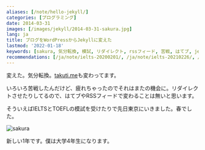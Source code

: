 ```yaml
---
aliases: [/note/hello-jekyll/]
categories: [プログラミング]
date: 2014-03-31
images: [/images/jekyll/2014-03-31-sakura.jpg]
lang: ja
title: ブログをWordPressからJekyllに変えた
lastmod: '2022-01-18'
keywords: [sakura, 気分転換, 模試, リダイレクト, rssフィード, 苦戦, はてブ, jekyll, 疲れ, toefl]
recommendations: [/ja/note/ielts-20200201/, /ja/note/ielts-20210226/, /ja/note/room-hunting-202006/]
---
```


変えた。気分転換。[takuti.me](http://takuti.me/)も変わってます。

いろいろ苦戦したんだけど、疲れちゃったのでそれはまたの機会に。リダイレクトさせたりしてるので、はてブやRSSフィードで変わることは無いと思います。

そういえばIELTSとTOEFLの模試を受けたりで先日東京にいきました。春でした。

![sakura](/images/jekyll/2014-03-31-sakura.jpg)

新しい1年です。僕は大学4年生になります。

